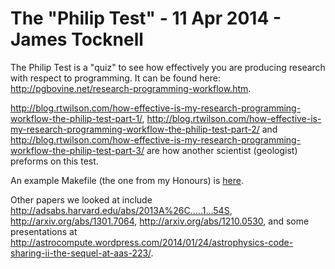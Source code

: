 # The "Philip Test" - 11 Apr 2014 - James Tocknell

The Philip Test is a "quiz" to see how effectively you are producing research with respect to programming. It can be found here: http://pgbovine.net/research-programming-workflow.htm.

http://blog.rtwilson.com/how-effective-is-my-research-programming-workflow-the-philip-test-part-1/, http://blog.rtwilson.com/how-effective-is-my-research-programming-workflow-the-philip-test-part-2/ and http://blog.rtwilson.com/how-effective-is-my-research-programming-workflow-the-philip-test-part-3/ are how another scientist (geologist) preforms on this test.

An example Makefile (the one from my Honours) is [here](Makefile).

Other papers we looked at include http://adsabs.harvard.edu/abs/2013A%26C.....1...54S, http://arxiv.org/abs/1301.7064, http://arxiv.org/abs/1210.0530, and some presentations at http://astrocompute.wordpress.com/2014/01/24/astrophysics-code-sharing-ii-the-sequel-at-aas-223/.
